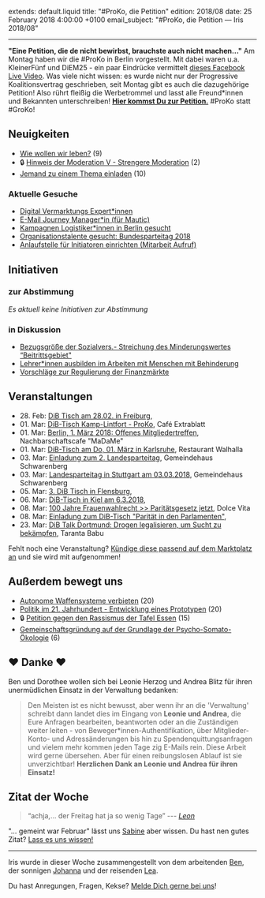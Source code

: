 
extends: default.liquid
title: "#ProKo, die Petition"
edition: 2018/08
date: 25 February 2018 4:00:00 +0100
email_subject: "#ProKo, die Petition — Iris 2018/08"

---
**"Eine Petition, die de nicht bewirbst, brauchste auch nicht machen..."** 
Am Montag haben wir die #ProKo in Berlin vorgestellt. Mit dabei waren u.a. KleinerFünf und DiEM25 - ein paar Eindrücke vermittelt [dieses Facebook Live Video](https://www.facebook.com/demokratiebewegen/videos/1980700782197438/). Was viele nicht wissen: es wurde nicht nur der Progressive Koalitionsvertrag geschrieben, seit Montag gibt es auch die dazugehörige Petition! Also rührt fleißig die Werbetrommel und lasst alle Freund\*innen und Bekannten unterschreiben! 
[**Hier kommst Du zur Petition.**](https://progressivekoalition.de/)
#ProKo statt #GroKo!

## Neuigkeiten

 - [Wie wollen wir leben?](https://marktplatz.dib.de/t/wie-wollen-wir-leben/18076) (9)
 - 🔒 [Hinweis der Moderation V - Strengere Moderation](https://marktplatz.dib.de/t/hinweis-der-moderation-v-strengere-moderation/17847) (2)
 - [Jemand zu einem Thema einladen](https://marktplatz.dib.de/t/jemand-zu-einem-thema-einladen/17756) (10)

### Aktuelle Gesuche

 - [Digital Vermarktungs Expert\*innen](https://marktplatz.dib.de/t/digital-vermarktungs-expert-innen/17761)
 - [E-Mail Journey Manager\*in (für Mautic)](https://marktplatz.dib.de/t/e-mail-journey-manager-in-fuer-mautic/17754)
 - [Kampagnen Logistiker\*innen in Berlin gesucht](https://marktplatz.dib.de/t/kampagnen-logistiker-innen-in-berlin-gesucht/17749)
 - [Organisationstalente gesucht: Bundesparteitag 2018](https://marktplatz.dib.de/t/organisationstalente-gesucht-bundesparteitag-2018/17355)
 - [Anlaufstelle für Initiatoren einrichten (Mitarbeit Aufruf)](https://marktplatz.dib.de/t/anlaufstelle-fuer-initiatoren-einrichten-mitarbeit-aufruf/15684)

## Initiativen

### zur Abstimmung
_Es aktuell keine Initiativen zur Abstimmung_

### in Diskussion
 - [Bezugsgröße der Sozialvers.- Streichung des Minderungswertes “Beitrittsgebiet"](https://abstimmen.dib.de/initiative/178-bezugsgroe-der-sozialvers-streichung-des-minderungswertes-beitrittsgebiet)
 - [Lehrer*innen ausbilden im Arbeiten mit Menschen mit Behinderung](https://abstimmen.dib.de/initiative/179-lehrerinnen-ausbilden-im-arbeiten-mit-menschen-mit-behinderung)
 - [Vorschläge zur Regulierung der Finanzmärkte](https://abstimmen.dib.de/initiative/183-vorschlage-zur-regulierung-der-finanzmarkte)


## Veranstaltungen

 - 28.&nbsp;Feb: [DiB Tisch am 28.02. in Freiburg](https://marktplatz.dib.de/t/dib-tisch-am-28-02-in-freiburg/18037), 
 - 01.&nbsp;Mar: [DiB-Tisch Kamp-Lintfort - ProKo](https://marktplatz.dib.de/t/dib-tisch-kamp-lintfort-proko/17833), Café Extrablatt
 - 01.&nbsp;Mar: [Berlin, 1. März 2018: Offenes Mitgliedertreffen](https://marktplatz.dib.de/t/berlin-1-maerz-2018-offenes-mitgliedertreffen/17694), Nachbarschaftscafe "MaDaMe"
 - 01.&nbsp;Mar: [DiB-Tisch am Do, 01. März in Karlsruhe](https://marktplatz.dib.de/t/dib-tisch-am-do-01-maerz-in-karlsruhe/17569), Restaurant Walhalla
 - 03.&nbsp;Mar: [Einladung zum 2. Landesparteitag](https://marktplatz.dib.de/t/einladung-zum-2-landesparteitag/16435), Gemeindehaus Schwarenberg
 - 03.&nbsp;Mar: [Landesparteitag in Stuttgart am 03.03.2018](https://marktplatz.dib.de/t/landesparteitag-in-stuttgart-am-03-03-2018/15836), Gemeindehaus Schwarenberg
 - 05.&nbsp;Mar: [3. DiB Tisch in Flensburg](https://marktplatz.dib.de/t/3-dib-tisch-in-flensburg/17349), 
 - 06.&nbsp;Mar: [DiB-Tisch in Kiel am 6.3.2018](https://marktplatz.dib.de/t/dib-tisch-in-kiel-am-6-3-2018/18014), 
 - 08.&nbsp;Mar: [100 Jahre Frauenwahlrecht >> Paritätsgesetz jetzt](https://marktplatz.dib.de/t/100-jahre-frauenwahlrecht-paritaetsgesetz-jetzt/18023), Dolce Vita
 - 08.&nbsp;Mar: [Einladung zum DiB-Tisch "Parität in den Parlamenten"](https://marktplatz.dib.de/t/einladung-zum-dib-tisch-paritaet-in-den-parlamenten/18017), 
 - 23.&nbsp;Mar: [DiB Talk Dortmund: Drogen legalisieren, um Sucht zu bekämpfen](https://marktplatz.dib.de/t/dib-talk-dortmund-drogen-legalisieren-um-sucht-zu-bekaempfen/16786), Taranta Babu


Fehlt noch eine Veranstaltung? [Kündige diese passend auf dem Marktplatz an](https://marktplatz.dib.de/t/veranstaltungen-fuer-iris-ankuendigen/11128?source_topic_id=2720) und sie wird mit aufgenommen!

## Außerdem bewegt uns

 - [Autonome Waffensysteme verbieten](https://marktplatz.dib.de/t/autonome-waffensysteme-verbieten/17657) (20)
 - [Politik im 21. Jahrhundert - Entwicklung eines Prototypen](https://marktplatz.dib.de/t/politik-im-21-jahrhundert-entwicklung-eines-prototypen/17926) (20)
 - 🔒 [Petition gegen den Rassismus der Tafel Essen](https://marktplatz.dib.de/t/petition-gegen-den-rassismus-der-tafel-essen/18041) (15)
 - [Gemeinschaftsgründung auf der Grundlage der Psycho-Somato-Ökologie](https://marktplatz.dib.de/t/gemeinschaftsgruendung-auf-der-grundlage-der-psycho-somato-oekologie/17859) (6)

## ❤️ Danke ❤️

Ben und Dorothee wollen sich bei Leonie Herzog und Andrea Blitz für ihren unermüdlichen Einsatz in der Verwaltung bedanken:

>Den Meisten ist es nicht bewusst, aber wenn ihr an die 'Verwaltung' schreibt dann landet dies im Eingang von **Leonie und Andrea**, die Eure Anfragen bearbeiten, beantworten oder an die Zuständigen weiter leiten - von Beweger\*innen-Authentifikation, über Mitglieder-Konto- und Adressänderungen bis hin zu Spendenquittungsanfragen und vielem mehr kommen jeden Tage zig E-Mails rein. Diese Arbeit wird gerne übersehen. Aber für einen reibungslosen Ablauf ist sie unverzichtbar! **Herzlichen Dank an Leonie und Andrea für ihren Einsatz!**


## Zitat der Woche
> “achja,… der Freitag hat ja so wenig Tage” --- <cite>[Leon](https://marktplatz.dib.de/u/leon)</cite>

"… gemeint war Februar" lässt uns [Sabine](https://marktplatz.dib.de/u/Sabine) aber wissen. Du hast nen gutes Zitat? [Lass es uns wissen!](https://marktplatz.dib.de/t/lustige-dib-zitate/10175)


---

Iris wurde in dieser Woche zusammengestellt von dem arbeitenden [Ben](https://marktplatz.dib.de/u/Ben/), der sonnigen [Johanna](https://marktplatz.dib.de/u/Johanna/) und der reisenden [Lea](https://marktplatz.dib.de/u/Leia/).

Du hast Anregungen, Fragen, Kekse? [Melde Dich gerne bei uns](https://marktplatz.dib.de/t/neu-iris-die-woechtliche-zusammenfasssung-zum-sonntagsbrunch/10990)!

